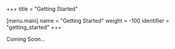+++
title = "Getting Started"

[menu.main]
name = "Getting Started"
weight = -100
identifier = "getting_started"
+++

Coming Soon...
